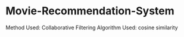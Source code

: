 # Movie-Recommendation-System

Method Used: Collaborative Filtering
Algorithm Used: cosine similarity
